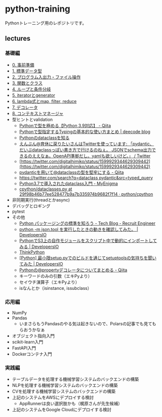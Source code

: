 # python-training

Pythonトレーニング用のレポジトリです。

## lectures

### 基礎編

- [0. 事前準備                          ](./doc/lecture/prepare/README.md)
- [1. 標準データ型                      ](./doc/lecture/std-data-type/README.md)
- [2. プログラム入出力・ファイル操作    ](./doc/lecture/input-output/README.md)
- [3. 関数とクラス                      ](./doc/lecture/function-class/README.md)
- [4. ループと条件分岐                  ](./doc/lecture/for-if-else/README.md)
- [5. iteratorとgenerator               ](./doc/lecture/iterator-generator/README.md)
- [6. lambda式とmap, filter, reduce     ](./doc/lecture/lambda/README.md)
- [7. デコレータ                        ](./doc/lecture/decorator/README.md)
- [8. コンテキストマネージャ            ](./doc/lecture/context-manager/README.md)
- 型ヒントとvalidation
  - [Pythonで型を極める【Python 3.9対応】 - Qiita](https://qiita.com/papi_tokei/items/bf652696d6b98f23565a)
  - [Pythonで型指定するTypingの基本的な使い方まとめ | deecode blog](https://deecode.net/?p=530#%E9%96%A2%E6%95%B0%E3%82%AA%E3%83%96%E3%82%B8%E3%82%A7%E3%82%AF%E3%83%88%E3%83%BB%E3%82%B3%E3%83%BC%E3%83%AB%E3%83%90%E3%83%83%E3%82%AF_-_Callable%E5%9E%8B)
  - [Pythonのdataclassを知る](https://zenn.dev/karaage0703/articles/3508b20ece17d4)
  - [えんぶん@育休に戻りたいさんはTwitterを使っています: 「pydantic、だいぶdataclassっぽい書き方で行けるのねぇ。 JSONでschema出力できるのええなぁ。OpenAPI準拠だし。yamlも欲しいけど。」 / Twitter](https://twitter.com/enven_omiomi/status/1351923286498676738)
  - [https://twitter.com/digitalhimiko/status/1599929344629309442](https://twitter.com/digitalhimiko/status/1599929344629309442)
  - [pydanticを用いて@dataclassの型を堅牢にする - Qiita](https://qiita.com/valusun/items/971c227d7f74c14d874b?utm_content=buffer63f36&utm_medium=social&utm_source=twitter.com&utm_campaign=buffer)
  - [https://twitter.com/search?q=dataclass pydantic&src=typed_query](https://twitter.com/search?q=dataclass%20pydantic&src=typed_query)
  - [Python3.7で導入されたdataclass入門 - MyEnigma](https://myenigma.hatenablog.com/entry/2020/03/07/171015#asdict%E9%96%A2%E6%95%B0%E3%81%A7dict%E3%81%AB%E5%A4%89%E6%8F%9B%E3%81%A7%E3%81%8D%E3%82%8BDict%E3%81%8B%E3%82%89%E7%B0%A1%E5%8D%98%E3%81%ABJSON%E3%81%AB%E3%82%82%E5%A4%89%E6%8F%9B%E3%81%A7%E3%81%8D%E3%82%8B)
  - [cpython/dataclasses.py at 29f98b46b77ee528477b9a7b335974b9682f7f14 · python/cpython](https://github.com/python/cpython/blob/29f98b46b77ee528477b9a7b335974b9682f7f14/Lib/dataclasses.py#L902)
- 非同期実行(threadとかasync)
- デバッグとロギング
- pytest
- その他
  - [Python パッケージングの標準を知ろう - Tech Blog - Recruit Engineer](https://engineer.recruit-lifestyle.co.jp/techblog/2019-12-25-python-packaging-specs/)
  - [python -m json.tool を実行したときの動きを確認してみた。 | DevelopersIO](https://dev.classmethod.jp/articles/python-m-json-tool-study/)
  - [PythonでS3上の自作モジュールをスクリプト中で動的にインポートしてみる | DevelopersIO](https://dev.classmethod.jp/articles/s3_python_module/)
  - [ThinkPython](https://cauldron.sakura.ne.jp/thinkpython/)
  - [[Python] 最小限setup.pyでのビルドを通じてsetuptoolsの気持ちを聞いてみた | DevelopersIO](https://dev.classmethod.jp/articles/python-setup-minimum/)
  - [Pythonの@propertyデコレータについてまとめる - Qiita](https://qiita.com/kudojp/items/6983f9ea5d0b2964f2ee)
  - キーワードのみの引数（エキPyより）
  - セイウチ演算子（エキPyより）
  - isなんとか（isinstance, issubclass）

### 応用編

- NumPy
- Pandas
  - いまさらもうPandasのやる気は起きないので、Polarsの記事でも見てもらおうかなぁ
- オブジェクト指向入門
- scikit-learn入門
- FastAPI入門
- Dockerコンテナ入門

### 実践編

- テーブルデータを処理する機械学習システムのバックエンドの構築
- NLPを処理する機械学習システムのバックエンドの構築
- CVを処理する機械学習システムのバックエンドの構築
- 上記のシステムをAWSにデプロイする検討
  - AppRunnerは良い選択肢かも（梶原さんが先生候補）
- 上記のシステムをGoogle Cloudにデプロイする検討
